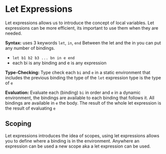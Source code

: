 # Let Expressions

Let expressions allows us to introduce the concept of local variables.
Let expressions can be more efficient, its important to use them when they are needed.

**Syntax:** uses 3 keywords `let`, `in`, `end`
Between the let and the in you can put any number of bindings.

- `let b1 b2 b3 ... bn in e end`
- each bi is any binding and e is any expression

**Type-Checking:** Type check each `bi` and `e` in a static environment that includes the previous binding
the type of the `let` expression type is the type of `e`

**Evaluation:** Evaluate each (binding) `bi` in order and `e` in a dynamic environment, the bindings are available to each binding that follows it. All bindings are available in `e` the body.
The result of the whole let expression is the result of evaluating `e`

## Scoping

Let expressions introduces the idea of scopes, using let expressions allows you to define where a binding is in the environment.
Anywhere an expression can be used a new scope aka a let expression can be used.
